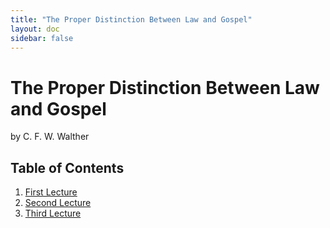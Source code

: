 ```yaml
---
title: "The Proper Distinction Between Law and Gospel"
layout: doc
sidebar: false
---
```


# The Proper Distinction Between Law and Gospel
<p class="subtitle">by C. F. W. Walther</p>


## Table of Contents

1. [First Lecture](./first_lecture.md)
2. [Second Lecture](./second_lecture.md)
3. [Third Lecture](./third_lecture.md)

